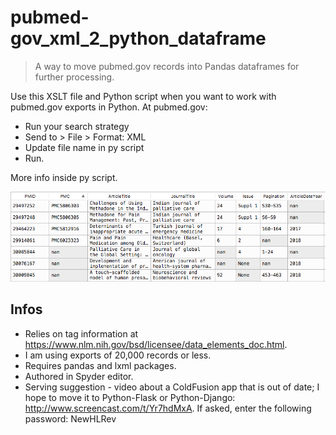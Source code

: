 # pubmed-gov_xml_2_python_dataframe

> A way to move pubmed.gov records into Pandas dataframes for further processing.

Use this XSLT file and Python script when you want to work with pubmed.gov exports in Python. At pubmed.gov: 

- Run your search strategy
- Send to > File > Format: XML
- Update file name in py script
- Run.

More info inside py script.

![screensot](pm_dataframe.png)


## Infos

- Relies on tag information at https://www.nlm.nih.gov/bsd/licensee/data_elements_doc.html.
- I am using exports of 20,000 records or less.
- Requires pandas and lxml packages. 
- Authored in Spyder editor.
- Serving suggestion - video about a ColdFusion app that is out of date; I hope to move it to Python-Flask or Python-Django: http://www.screencast.com/t/Yr7hdMxA. If asked, enter the following password: NewHLRev
